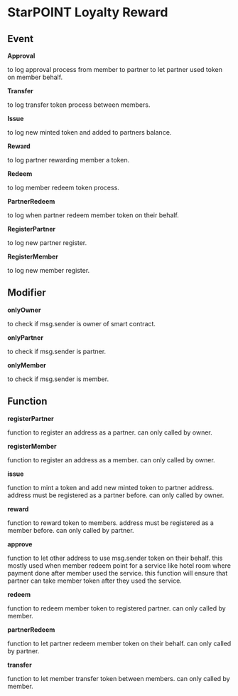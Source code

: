# StarPOINT Loyalty Reward

## Event

**Approval**

to log approval process from member to partner to let partner used token on member behalf.

**Transfer**

to log transfer token process between members.

**Issue**

to log new minted token and added to partners balance.

**Reward**

to log partner rewarding member a token.

**Redeem**

to log member redeem token process.

**PartnerRedeem**

to log when partner redeem member token on their behalf.

**RegisterPartner**

to log new partner register.

**RegisterMember**

to log new member register.

## Modifier

**onlyOwner**

to check if msg.sender is owner of smart contract.

**onlyPartner**

to check if msg.sender is partner.

**onlyMember**

to check if msg.sender is member.

## Function

**registerPartner**

function to register an address as a partner. can only called by owner.

**registerMember**

function to register an address as a member. can only called by owner.

**issue**

function to mint a token and add new minted token to partner address. address must be registered as a partner before. can only called by owner.

**reward**

function to reward token to members. address must be registered as a member before. can only called by partner.

**approve**

function to let other address to use msg.sender token on their behalf. this mostly used when member redeem point for a service like hotel room where payment done after member used the service. this function will ensure that partner can take member token after they used the service.

**redeem**

function to redeem member token to registered partner. can only called by member.

**partnerRedeem**

function to let partner redeem member token on their behalf. can only called by partner.

**transfer**

function to let member transfer token between members. can only called by member.
